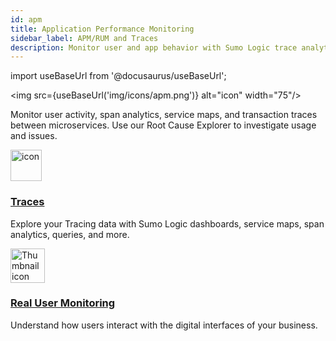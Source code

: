 ```yaml
---
id: apm
title: Application Performance Monitoring
sidebar_label: APM/RUM and Traces
description: Monitor user and app behavior with Sumo Logic trace analytics and real user monitoring.
---
```


import useBaseUrl from '@docusaurus/useBaseUrl';

<img src={useBaseUrl('img/icons/apm.png')} alt="icon" width="75"/>

Monitor user activity, span analytics, service maps, and transaction traces between microservices. Use our Root Cause Explorer to investigate usage and issues.

<div className="box-wrapper" markdown="1">
<div className="box box1 card">
  <div className="container">
  <img src={useBaseUrl('img/icons/traces.png')} alt="icon" width="50"/>
  <h3><a href="/docs/apm/traces">Traces</a></h3>
  <p>Explore your Tracing data with Sumo Logic dashboards, service maps, span analytics, queries, and more.</p>
  </div>
</div>
<div className="box box2 card">
  <div className="container">
  <img src={useBaseUrl('img/icons/business/customer-retention.png')} alt="Thumbnail icon" width="55"/>
  <h3><a href="/docs/apm/real-user-monitoring">Real User Monitoring</a></h3>
  <p>Understand how users interact with the digital interfaces of your business.</p>
  </div>
</div>
</div>

